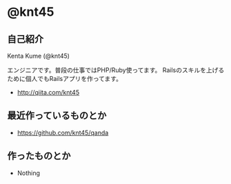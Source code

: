# @knt45

## 自己紹介

Kenta Kume (@knt45)

エンジニアです。普段の仕事ではPHP/Ruby使ってます。
Railsのスキルを上げるために個人でもRailsアプリを作ってます。

- http://qiita.com/knt45

## 最近作っているものとか

- https://github.com/knt45/qanda

## 作ったものとか

- Nothing
